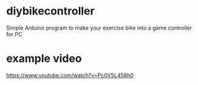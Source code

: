 # diybikecontroller
Simple Arduino program to make your exercise bike into a game controller for PC

# example video
https://www.youtube.com/watch?v=Pc0V5L458h0
